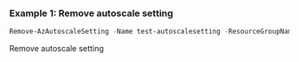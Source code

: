 ### Example 1: Remove autoscale setting
```powershell
Remove-AzAutoscaleSetting -Name test-autoscalesetting -ResourceGroupName test-group
```

Remove autoscale setting
